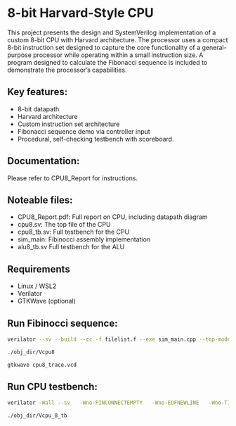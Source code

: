 #  8-bit Harvard-Style CPU

This project presents the design and SystemVerilog implementation of a custom 8-bit
CPU with Harvard architecture. The processor uses a compact 8-bit instruction set designed
to capture the core functionality of a general-purpose processor while operating within a
small instruction size. A program designed to calculate the Fibonacci sequence is included
to demonstrate the processor’s capabilities.

## Key features:
* 8-bit datapath
* Harvard architecture
* Custom instruction set architecture
* Fibonacci sequence demo via controller input
* Procedural, self-checking testbench with scoreboard.

## Documentation:
Please refer to CPU8_Report for instructions.

## Noteable files:
* CPU8_Report.pdf: Full report on CPU, including datapath diagram
* cpu8.sv: The top file of the CPU
* cpu8_tb.sv: Full testbench for the CPU
* sim_main: Fibinocci assembly implementation
* alu8_tb.sv Full testbench for the ALU

## Requirements
* Linux / WSL2
* Verilator
* GTKWave (optional)

## Run Fibinocci sequence:

```bash
verilator --sv --build --cc -f filelist.f --exe sim_main.cpp --top-module cpu8 --trace

./obj_dir/Vcpu8

gtkwave cpu8_trace.vcd
```

## Run CPU testbench:

```bash
verilator -Wall --sv   -Wno-PINCONNECTEMPTY   -Wno-EOFNEWLINE   -Wno-TIMESCALEMOD   -Wno-UNUSEDSIGNAL   --cc opcode_pkg.sv cpu8.sv cpu_8_tb.sv   --exe cpu_8_tb.cpp --build --trace --timing --top cpu_8_tb

./obj_dir/Vcpu_8_tb 
```